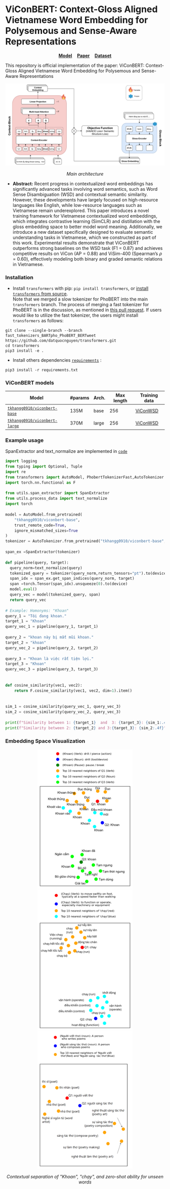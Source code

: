 # ViConBERT: Context-Gloss Aligned Vietnamese Word Embedding for Polysemous and Sense-Aware Representations

<p align="center">
  <a href="https://huggingface.co/tkhangg0910/viconbert-base"><b>Model</b></a> &nbsp;&nbsp;
  <a href="https://huggingface.co/tkhangg0910/viconbert-base"><b>Paper</b></a> &nbsp;&nbsp;
  <a href="https://huggingface.co/datasets/tkhangg0910/ViConWSD"><b>Dataset</b></a>
</p>


This repository is official implementation of the paper: ViConBERT: Context-Gloss Aligned Vietnamese Word Embedding for Polysemous and Sense-Aware Representations

![](https://github.com/tkhangg0910/ViConBERT/blob/main/figs/architecture.jpg?raw=true)
<p align="center"><em>Main architecture</em></p>

* **Abstract:**
Recent progress in contextualized word embeddings has significantly advanced tasks involving word semantics, such as Word Sense Disambiguation (WSD) and contextual semantic similarity. However, these developments have largely focused on high-resource languages like English, while low-resource languages such as Vietnamese remain underexplored. This paper introduces a novel training framework for Vietnamese contextualized word embeddings, which integrates contrastive learning (SimCLR) and distillation with the gloss embedding space to better model word meaning. Additionally, we introduce a new dataset specifically designed to evaluate semantic understanding tasks in Vietnamese, which we constructed as part of this work. Experimental results demonstrate that ViConBERT outperforms strong baselines on the WSD task (F1 = 0.87) and achieves competitive results on ViCon (AP = 0.88) and ViSim-400 (Spearman’s $\rho$ = 0.60), effectively modeling both binary and graded semantic relations in Vietnamese.

### Installation <a name="install2"></a>
- Install `transformers` with pip: `pip install transformers`, or [install `transformers` from source](https://huggingface.co/docs/transformers/installation#installing-from-source).  <br /> 
Note that we merged a slow tokenizer for PhoBERT into the main `transformers` branch. The process of merging a fast tokenizer for PhoBERT is in the discussion, as mentioned in [this pull request](https://github.com/huggingface/transformers/pull/17254#issuecomment-1133932067). If users would like to utilize the fast tokenizer, the users might install `transformers` as follows:

```
git clone --single-branch --branch fast_tokenizers_BARTpho_PhoBERT_BERTweet https://github.com/datquocnguyen/transformers.git
cd transformers
pip3 install -e .
```

- Install others dependencies [`requirements`](https://github.com/tkhangg0910/ViConBERT/blob/main/requirements.txt)  :
```
pip3 install -r requirements.txt
```


### ViConBERT models <a name="models2"></a>


Model | #params | Arch. | Max length | Training data
---|---|---|---|---
[`tkhangg0910/viconbert-base`](https://huggingface.co/tkhangg0910/viconbert-base) | 135M | base | 256 | [ViConWSD](https://huggingface.co/datasets/tkhangg0910/ViConWSD)
[`tkhangg0910/viconbert-large`](https://huggingface.co/tkhangg0910/viconbert-large) | 370M | large | 256 | [ViConWSD](https://huggingface.co/datasets/tkhangg0910/ViConWSD)


### Example usage <a name="usage2"></a>
SpanExtractor and text_normalize are implemented in [`code`](https://github.com/tkhangg0910/ViConBERT/tree/main/utils) 
```python
import logging
from typing import Optional, Tuple
import re
from transformers import AutoModel, PhobertTokenizerFast,AutoTokenizer
import torch.nn.functional as F

from utils.span_extractor import SpanExtractor
from utils.process_data import text_normalize
import torch

model = AutoModel.from_pretrained(
    "tkhangg0910/viconbert-base",
    trust_remote_code=True,
    ignore_mismatched_sizes=True
)
tokenizer = AutoTokenizer.from_pretrained("tkhangg0910/viconbert-base", use_fast=True)

span_ex =SpanExtractor(tokenizer)

def pipeline(query, target):
  query_norm=text_normalize(query)
  tokenized_query = tokenizer(query_norm,return_tensors="pt").to(device)
  span_idx = span_ex.get_span_indices(query_norm, target)
  span =torch.Tensor(span_idx).unsqueeze(0).to(device)
  model.eval()
  query_vec = model(tokenized_query, span)
  return query_vec

# Example: Homonyms: "Khoan" 
query_1 = "Tôi đang khoan."
target_1 = "Khoan"
query_vec_1 = pipeline(query_1, target_1)

query_2 = "khoan này bị mất mũi khoan."
target_2 = "khoan"
query_vec_2 = pipeline(query_2, target_2)

query_3 = "Khoan là việc rất tiện lợi."
target_3 = "Khoan"
query_vec_3 = pipeline(query_3, target_3)


def cosine_similarity(vec1, vec2):
    return F.cosine_similarity(vec1, vec2, dim=1).item()


sim_1 = cosine_similarity(query_vec_1, query_vec_3)
sim_2 = cosine_similarity(query_vec_2, query_vec_3)

print(f"Similarity between 1: {target_1}  and  3: {target_3}: {sim_1:.4f}")
print(f"Similarity between 2: {target_2} and 3:{target_3}: {sim_2:.4f}")
```
### Embedding Space Visualization

<p align="center">
  <img src="visualization/image_hono.png" width="300"/>
  <img src="visualization/image_poly.png" width="300"/>
  <img src="visualization/image_zeroshot.png" width="300"/>
</p>

<p align="center">
  <em>Contextual separation of "Khoan", "chạy", and zero-shot ability for unseen words</em>
</p>
